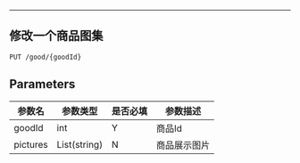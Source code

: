 
---
## 修改一个商品图集

```
PUT /good/{goodId}
```

## Parameters

|参数名|参数类型|是否必填|参数描述|
|-----|--------|-------|--------|
|goodId|int|Y|商品Id|
|pictures|List(string)|N|商品展示图片|
